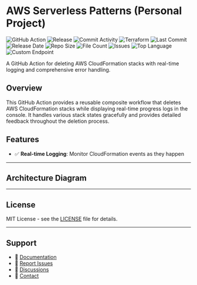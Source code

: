 # AWS Serverless Patterns (Personal Project)

![GitHub Action](https://img.shields.io/badge/GitHub-Action-blue?logo=github)&nbsp;![Release](https://github.com/subhamay-bhattacharyya/5224-serverless-patterns-tf/actions/workflows/release.yaml/badge.svg)&nbsp;![Commit Activity](https://img.shields.io/github/commit-activity/t/subhamay-bhattacharyya/5224-serverless-patterns-tf)&nbsp;![Terraform](https://img.shields.io/badge/AWS-Terraform-orange?logo=amazonaws)&nbsp;![Last Commit](https://img.shields.io/github/last-commit/subhamay-bhattacharyya/5224-serverless-patterns-tf)&nbsp;![Release Date](https://img.shields.io/github/release-date/subhamay-bhattacharyya/5224-serverless-patterns-tf)&nbsp;![Repo Size](https://img.shields.io/github/repo-size/subhamay-bhattacharyya/5224-serverless-patterns-tf)&nbsp;![File Count](https://img.shields.io/github/directory-file-count/subhamay-bhattacharyya/5224-serverless-patterns-tf)&nbsp;![Issues](https://img.shields.io/github/issues/subhamay-bhattacharyya/5224-serverless-patterns-tf)&nbsp;![Top Language](https://img.shields.io/github/languages/top/subhamay-bhattacharyya/5224-serverless-patterns-tf)&nbsp;![Custom Endpoint](https://img.shields.io/endpoint?url=https://gist.githubusercontent.com/bsubhamay/513c08f79eef7da06b7192526dab60e3/raw/5224-serverless-patterns-tf.json?)


A GitHub Action for deleting AWS CloudFormation stacks with real-time logging and comprehensive error handling.

## Overview

This GitHub Action provides a reusable composite workflow that deletes AWS CloudFormation stacks while displaying real-time progress logs in the console. It handles various stack states gracefully and provides detailed feedback throughout the deletion process.

## Features

- ✅ **Real-time Logging**: Monitor CloudFormation events as they happen

---

## Architecture Diagram


---

## License

MIT License - see the [LICENSE](LICENSE) file for details.

---

## Support

- 📖 [Documentation](https://github.com/subhamay-bhattacharyya/5224-serverless-patterns-tf/wiki)
- 🐛 [Report Issues](https://github.com/subhamay-bhattacharyya/5224-serverless-patterns-tf/issues)
- 💬 [Discussions](https://github.com/subhamay-bhattacharyya/5224-serverless-patterns-tf/discussions)
- 📧 [Contact](mailto:support@subhamay.aws@gmail.com)